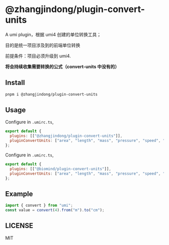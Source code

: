 # @zhangjindong/plugin-convert-units

A umi plugin，根据 umi4 创建的单位转换工具；

目的是统一项目涉及到的前端单位转换

前提条件：项目必须升级到 umi4.

**将会持续收集需要转换的公式（convert-units 中没有的）**

## Install

```bash
pnpm i @zhangjindong/plugin-convert-units
```

## Usage

Configure in `.umirc.ts`,

```js
export default {
  plugins: [["@zhangjindong/plugin-convert-units"]],
  pluginConvertUnits: ["area", "length", "mass", "pressure", "speed", "volume"],
};
```

Configure in `.umirc.ts`,

```js
export default {
  plugins: [["@biomind/plugin-convert-units"]],
  pluginConvertUnits: ["area", "length", "mass", "pressure", "speed", "volume"],
};
```

## Example

```typescript
import { convert } from "umi";
const value = convert(4).from("m").to("cm");
```

## LICENSE

MIT
